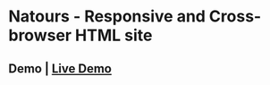 # Natours - Responsive and Cross-browser HTML site

## Demo | [Live Demo](https://deebov.github.io/Natours/)
